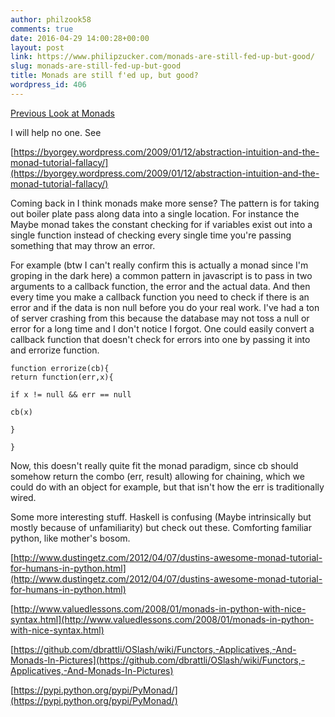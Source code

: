 ```yaml
---
author: philzook58
comments: true
date: 2016-04-29 14:00:28+00:00
layout: post
link: https://www.philipzucker.com/monads-are-still-fed-up-but-good/
slug: monads-are-still-fed-up-but-good
title: Monads are still f'ed up, but good?
wordpress_id: 406
---
```


[Previous Look at Monads](http://philzucker.nfshost.com/wordpress/?p=77)

I will help no one. See

[https://byorgey.wordpress.com/2009/01/12/abstraction-intuition-and-the-monad-tutorial-fallacy/](https://byorgey.wordpress.com/2009/01/12/abstraction-intuition-and-the-monad-tutorial-fallacy/)

Coming back in I think monads make more sense? The pattern is for taking out boiler plate pass along data into a single location. For instance the Maybe monad takes the constant checking for if variables exist out into a single function instead of checking every single time you're passing something that may throw an error.

For example (btw I can't really confirm this is actually a monad since I'm groping in the dark here) a common pattern in javascript is to pass in two arguments to a callback function, the error and the actual data. And then every time you make a callback function you need to check if there is an error and if the data is non null before you do your real work. I've had a ton of server crashing from this because the database may not toss a null or error for a long time and I don't notice I forgot. One could easily convert a callback function that doesn't check for errors into one by passing it into and errorize function.




    
    function errorize(cb){
    return function(err,x){
     
    if x != null && err == null
     
    cb(x)
     
    }
     
    }


Now, this doesn't really quite fit the monad paradigm, since cb should somehow return the combo (err, result) allowing for chaining, which we could do with an object for example, but that isn't how the err is traditionally wired.

Some more interesting stuff. Haskell is confusing (Maybe intrinsically but mostly because of unfamiliarity) but check out these. Comforting familiar python, like mother's bosom.

[http://www.dustingetz.com/2012/04/07/dustins-awesome-monad-tutorial-for-humans-in-python.html](http://www.dustingetz.com/2012/04/07/dustins-awesome-monad-tutorial-for-humans-in-python.html)

[http://www.valuedlessons.com/2008/01/monads-in-python-with-nice-syntax.html](http://www.valuedlessons.com/2008/01/monads-in-python-with-nice-syntax.html)

[https://github.com/dbrattli/OSlash/wiki/Functors,-Applicatives,-And-Monads-In-Pictures](https://github.com/dbrattli/OSlash/wiki/Functors,-Applicatives,-And-Monads-In-Pictures)




[https://pypi.python.org/pypi/PyMonad/](https://pypi.python.org/pypi/PyMonad/)
